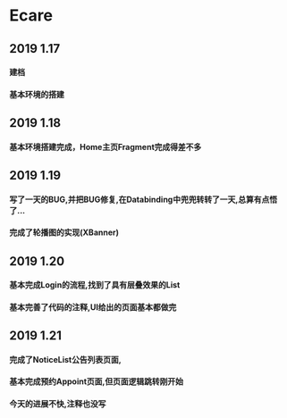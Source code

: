 # Ecare
## 2019 1.17 
#### 建档  
#### 基本环境的搭建
## 2019 1.18
#### 基本环境搭建完成，Home主页Fragment完成得差不多
## 2019 1.19
#### 写了一天的BUG,并把BUG修复,在Databinding中兜兜转转了一天,总算有点悟了...
#### 完成了轮播图的实现(XBanner)
## 2019 1.20
#### 基本完成Login的流程,找到了具有层叠效果的List
#### 基本完善了代码的注释,UI给出的页面基本都做完
## 2019 1.21
#### 完成了NoticeList公告列表页面,
#### 基本完成预约Appoint页面,但页面逻辑跳转刚开始
#### 今天的进展不快,注释也没写
